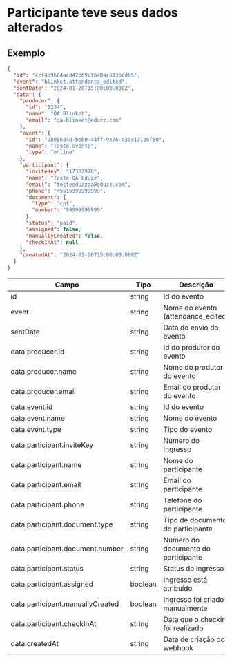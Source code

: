 # Participante teve seus dados alterados

## Exemplo

```json
{
  "id": "ccf4c9664acd42b69c1b48ac513bcdb5",
  "event": "blinket.attendance_edited",
  "sentDate": "2024-01-20T15:00:00.000Z",
  "data": {
    "producer": {
      "id": "1234",
      "name": "QA Blinket",
      "email": "qa-blinket@eduzz.com"
    },
    "event": {
      "id": "9b056848-beb0-44ff-9e76-d3ac131b6f50",
      "name": "Teste evento",
      "type": "online"
    },
    "participant": {
      "inviteKey": "17337976",
      "name": "Teste QA Eduzz",
      "email": "testeeduzzqa@eduzz.com",
      "phone": "+5515999999999",
      "document": {
        "type": "cpf",
        "number": "99999999999"
      },
      "status": "paid",
      "assigned": false,
      "manuallyCreated": false,
      "checkInAt": null
    },
    "createdAt": "2024-01-20T15:00:00.000Z"
  }
}
```

| Campo                            | Tipo    | Descrição                           |
| -------------------------------- | ------- | ----------------------------------- |
| id                               | string  | Id do evento                        |
| event                            | string  | Nome do evento (attendance_edited)  |
| sentDate                         | string  | Data do envio do evento             |
| data.producer.id                 | string  | Id do produtor do evento            |
| data.producer.name               | string  | Nome do produtor do evento          |
| data.producer.email              | string  | Email do produtor do evento         |
| data.event.id                    | string  | Id do evento                        |
| data.event.name                  | string  | Nome do evento                      |
| data.event.type                  | string  | Tipo do evento                      |
| data.participant.inviteKey       | string  | Número do ingresso                  |
| data.participant.name            | string  | Nome do participante                |
| data.participant.email           | string  | Email do participante               |
| data.participant.phone           | string  | Telefone do participante            |
| data.participant.document.type   | string  | Tipo de documento do participante   |
| data.participant.document.number | string  | Número do documento do participante |
| data.participant.status          | string  | Status do ingresso                  |
| data.participant.assigned        | boolean | Ingresso está atribuído             |
| data.participant.manuallyCreated | boolean | Ingresso foi criado manualmente     |
| data.participant.checkInAt       | string  | Data que o checkin foi realizado    |
| data.createdAt                   | string  | Data de criação do webhook          |
